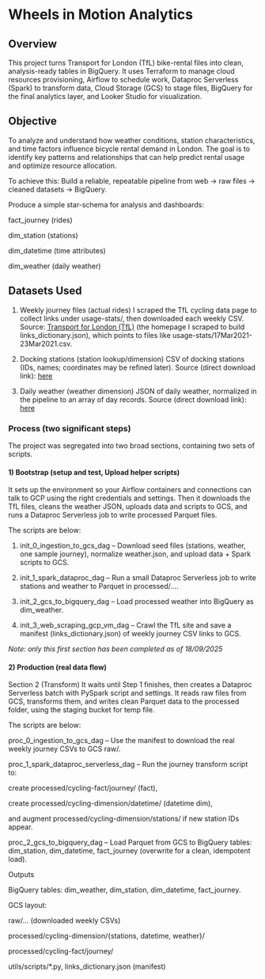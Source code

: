 # Wheels in Motion Analytics


## Overview

This project turns Transport for London (TfL) bike-rental files into clean, analysis-ready tables in BigQuery. It uses Terraform to manage cloud resources provisioning, Airflow to schedule work, Dataproc Serverless (Spark) to transform data, Cloud Storage (GCS) to stage files, BigQuery for the final analytics layer, and Looker Studio for visualization.


## Objective

To analyze and understand how weather conditions, station characteristics, and time factors influence bicycle rental demand in London. The goal is to identify key patterns and relationships that can help predict rental usage and optimize resource allocation.

To achieve this: Build a reliable, repeatable pipeline from web → raw files → cleaned datasets → BigQuery.

Produce a simple star-schema for analysis and dashboards:

fact_journey (rides)

dim_station (stations)

dim_datetime (time attributes)

dim_weather (daily weather)

## Datasets Used
1) Weekly journey files (actual rides)
   I scraped the TfL cycling data page to collect links under usage-stats/, then downloaded each weekly CSV.
   Source: [Transport for London (TfL)](https://cycling.data.tfl.gov.uk/) 
    (the homepage I scraped to build links_dictionary.json), which points to files like usage-stats/17Mar2021-23Mar2021.csv.

2) Docking stations (station lookup/dimension)
   CSV of docking stations (IDs, names; coordinates may be refined later).
   Source (direct download link): [here](https://www.whatdotheyknow.com/request/664717/response/1572474/attach/3/Cycle%20hire%20docking%20stations.csv.txt)

3) Daily weather (weather dimension)
   JSON of daily weather, normalized in the pipeline to an array of day records.
   Source (direct download link): [here](https://docs.google.com/uc?export=download&id=13LWAH93xxEvOukCnPhrfXH7rZZq_-mss)

### Process (two significant steps)
The project was segregated into two broad sections, containing two sets of scripts.

#### 1) Bootstrap (setup and test, Upload helper scripts)

It sets up the environment so your Airflow containers and connections can talk to GCP using the right credentials and settings.
Then it downloads the TfL files, cleans the weather JSON, uploads data and scripts to GCS, and runs a Dataproc Serverless job to write processed Parquet files.

The scripts are below:

1) init_0_ingestion_to_gcs_dag – Download seed files (stations, weather, one sample journey), normalize weather.json, and upload data + Spark scripts to GCS.
      
2) init_1_spark_dataproc_dag – Run a small Dataproc Serverless job to write stations and weather to Parquet in processed/….
      
3) init_2_gcs_to_bigquery_dag – Load processed weather into BigQuery as dim_weather.
      
4) init_3_web_scraping_gcp_vm_dag – Crawl the TfL site and save a manifest (links_dictionary.json) of weekly journey CSV links to GCS.

*Note: only this first section has been completed as of 18/09/2025*

#### 2) Production (real data flow)

Section 2 (Transform)
It waits until Step 1 finishes, then creates a Dataproc Serverless batch with PySpark script and settings.
It reads raw files from GCS, transforms them, and writes clean Parquet data to the processed folder, using the staging bucket for temp file.

The scripts are below:

proc_0_ingestion_to_gcs_dag – Use the manifest to download the real weekly journey CSVs to GCS raw/.

proc_1_spark_dataproc_serverless_dag – Run the journey transform script to:

create processed/cycling-fact/journey/ (fact),

create processed/cycling-dimension/datetime/ (datetime dim),

and augment processed/cycling-dimension/stations/ if new station IDs appear.

proc_2_gcs_to_bigquery_dag – Load Parquet from GCS to BigQuery tables: dim_station, dim_datetime, fact_journey (overwrite for a clean, idempotent load).

Outputs

BigQuery tables: dim_weather, dim_station, dim_datetime, fact_journey.

GCS layout:

raw/… (downloaded weekly CSVs)

processed/cycling-dimension/{stations, datetime, weather}/

processed/cycling-fact/journey/

utils/scripts/*.py, links_dictionary.json (manifest)
